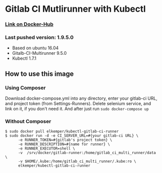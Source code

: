 # Gitlab CI Mutlirunner with Kubectl

### [Link on Docker-Hub](https://hub.docker.com/r/elkemper/kubectl-gitlab-ci-runner/)

### Last pushed version: 1.9.5.0
- Based on ubuntu 16.04
- Gitalb-CI-Multirunner 9.5.0
- Kubectl 1.7.1

## How to use this image

### Using Composer 
Download docker-compose.yml into any directory, enter your gitlab-ci URL, and project token (from Settings-Runners).
Delete selenium service, and link on it, if you don't need it. And after just run 
`sudo docker-compose up`

### Without Composer
```
$ sudo docker pull elkemper/kubectl-gitlab-ci-runner
$ sudo docker run -d -e CI_SERVER_URL=#{your gitlab-ci URL} \
      -e RUNNER_TOKEN=#{gitlab's project token} \
      -e RUNNER_DESCRIPTION=#{name for runner} \
      -e RUNNER_EXECUTOR=shell \
      -v  /srv/docker/gitlab-runner:/home/gitlab_ci_multi_runner/data \
      -v $HOME/.kube:/home/gitlab_ci_multi_runner/.kube:ro \
      elkemper/kubectl-gitlab-ci-runner
```
